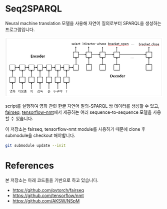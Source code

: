 # Seq2SPARQL

Neural machine translation 모델을 사용해 자연어 질의로부터 SPARQL을 생성하는 프로그램입니다.

![seq2sparql](./seq2sparql.PNG)

script를 실행하여 영화 관련 한글 자연어 질의-SPARQL 쌍 데이터를 생성할 수 있고,<br>
[fairseq](https://github.com/pytorch/fairseq), [tensorflow-nmt](https://github.com/tensorflow/nmt)에서 제공하는 여러 sequence-to-sequence 모델을 사용할 수 있습니다.

이 저장소는 fairseq, tensorflow-nmt module를 사용하기 때문에 clone 후 submodule을 checkout 해야합니다.


```bash
git submodule update --init
```

# References
본 저장소는 아래 코드들을 기반으로 하고 있습니다.

- https://github.com/pytorch/fairseq
- https://github.com/tensorflow/nmt
- https://github.com/AKSW/NSpM
